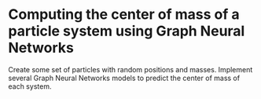 # Computing the center of mass of a particle system using Graph Neural Networks

Create some set of particles with random positions and masses. Implement several Graph Neural Networks models to predict the center of mass of each system.

